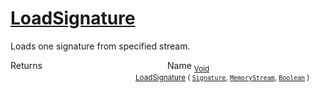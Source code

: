 # [LoadSignature](./SigComp19OnlineLoader-100663934.md)

Loads one signature from specified stream.

Returns<img width=200/>Name
<sub>[Void](https://docs.microsoft.com/en-us/dotnet/api/System.Void)</sub><img width=200/><sub>[LoadSignature](./SigComp19OnlineLoader-100663934.md) ( [`Signature`](./../../Signature.md), [`MemoryStream`](https://docs.microsoft.com/en-us/dotnet/api/System.IO.MemoryStream), [`Boolean`](https://docs.microsoft.com/en-us/dotnet/api/System.Boolean) )</sub><br>


